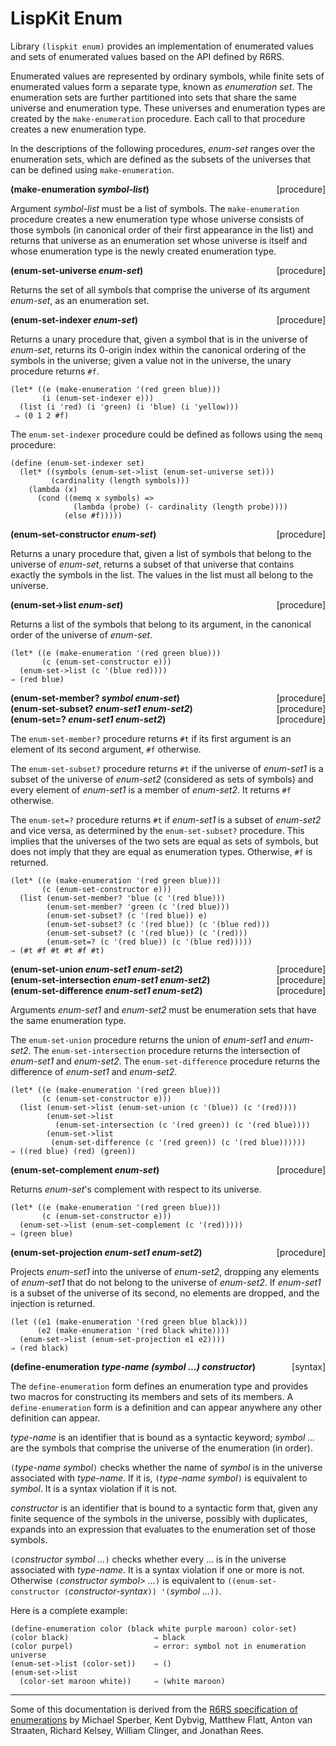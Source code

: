 # LispKit Enum

Library `(lispkit enum)` provides an implementation of enumerated values and sets of enumerated values based on the API defined by R6RS.

Enumerated values are represented by ordinary symbols, while finite sets of enumerated values form a separate type, known as _enumeration set_. The enumeration sets are further partitioned into sets that share the same universe and enumeration type. These universes and enumeration types are created by the `make-enumeration` procedure. Each call to that procedure creates a new enumeration type.

In the descriptions of the following procedures, _enum-set_ ranges over the enumeration sets, which are defined as the subsets of the universes that can be defined using `make-enumeration`.

**(make-enumeration _symbol-list_)** &nbsp;&nbsp;&nbsp; <span style="float:right;text-align:rigth;">[procedure]</span>  

Argument _symbol-list_ must be a list of symbols. The `make-enumeration` procedure creates a new enumeration type whose universe consists of those symbols (in canonical order of their first appearance in the list) and returns that universe as an enumeration set whose universe is itself and whose enumeration type is the newly created enumeration type.

**(enum-set-universe _enum-set_)** &nbsp;&nbsp;&nbsp; <span style="float:right;text-align:rigth;">[procedure]</span>  

Returns the set of all symbols that comprise the universe of its argument _enum-set_, as an enumeration set.

**(enum-set-indexer _enum-set_)** &nbsp;&nbsp;&nbsp; <span style="float:right;text-align:rigth;">[procedure]</span>  

Returns a unary procedure that, given a symbol that is in the universe of _enum-set_, returns its 0-origin index within the canonical ordering of the symbols in the universe; given a value not in the universe, the unary procedure returns `#f`.

```
(let* ((e (make-enumeration '(red green blue)))
       (i (enum-set-indexer e)))
  (list (i 'red) (i 'green) (i 'blue) (i 'yellow)))
 ⇒ (0 1 2 #f)
```

The `enum-set-indexer` procedure could be defined as follows using the `memq` procedure:

```
(define (enum-set-indexer set)
  (let* ((symbols (enum-set->list (enum-set-universe set)))
         (cardinality (length symbols)))
    (lambda (x)
      (cond ((memq x symbols) =>
              (lambda (probe) (- cardinality (length probe))))
            (else #f)))))
```

**(enum-set-constructor _enum-set_)** &nbsp;&nbsp;&nbsp; <span style="float:right;text-align:rigth;">[procedure]</span>  

Returns a unary procedure that, given a list of symbols that belong to the universe of _enum-set_, returns a subset of that universe that contains exactly the symbols in the list. The values in the list must all belong to the universe.

**(enum-set->list _enum-set_)** &nbsp;&nbsp;&nbsp; <span style="float:right;text-align:rigth;">[procedure]</span>  

Returns a list of the symbols that belong to its argument, in the canonical order of the universe of _enum-set_.

```
(let* ((e (make-enumeration '(red green blue)))
       (c (enum-set-constructor e)))
  (enum-set->list (c '(blue red))))
⇒ (red blue)
```

**(enum-set-member? _symbol enum-set_)** &nbsp;&nbsp;&nbsp; <span style="float:right;text-align:rigth;">[procedure]</span>  
**(enum-set-subset? _enum-set1 enum-set2_)** &nbsp;&nbsp;&nbsp; <span style="float:right;text-align:rigth;">[procedure]</span>  
**(enum-set=? _enum-set1 enum-set2_)** &nbsp;&nbsp;&nbsp; <span style="float:right;text-align:rigth;">[procedure]</span>  

The `enum-set-member?` procedure returns `#t` if its first argument is an element of its second argument, `#f` otherwise.

The `enum-set-subset?` procedure returns `#t` if the universe of _enum-set1_ is a subset of the universe of _enum-set2_ (considered as sets of symbols) and every element of _enum-set1_ is a member of _enum-set2_. It returns `#f` otherwise.

The `enum-set=?` procedure returns `#t` if _enum-set1_ is a subset of _enum-set2_ and vice versa, as determined by the `enum-set-subset?` procedure. This implies that the universes of the two sets are equal as sets of symbols, but does not imply that they are equal as enumeration types. Otherwise, `#f` is returned.

```
(let* ((e (make-enumeration '(red green blue)))
       (c (enum-set-constructor e)))
  (list (enum-set-member? 'blue (c '(red blue)))
        (enum-set-member? 'green (c '(red blue)))
        (enum-set-subset? (c '(red blue)) e)
        (enum-set-subset? (c '(red blue)) (c '(blue red)))
        (enum-set-subset? (c '(red blue)) (c '(red)))
        (enum-set=? (c '(red blue)) (c '(blue red)))))
⇒ (#t #f #t #t #f #t)
```

**(enum-set-union _enum-set1 enum-set2_)** &nbsp;&nbsp;&nbsp; <span style="float:right;text-align:rigth;">[procedure]</span>  
**(enum-set-intersection _enum-set1 enum-set2_)** &nbsp;&nbsp;&nbsp; <span style="float:right;text-align:rigth;">[procedure]</span>  
**(enum-set-difference _enum-set1 enum-set2_)** &nbsp;&nbsp;&nbsp; <span style="float:right;text-align:rigth;">[procedure]</span>  

Arguments _enum-set1_ and _enum-set2_ must be enumeration sets that have the same enumeration type.

The `enum-set-union` procedure returns the union of _enum-set1_ and _enum-set2_. The `enum-set-intersection` procedure returns the intersection of _enum-set1_ and _enum-set2_. The `enum-set-difference` procedure returns the difference of _enum-set1_ and _enum-set2_.

```
(let* ((e (make-enumeration '(red green blue)))
       (c (enum-set-constructor e)))
  (list (enum-set->list (enum-set-union (c '(blue)) (c '(red))))
        (enum-set->list
          (enum-set-intersection (c '(red green)) (c '(red blue))))
        (enum-set->list
         (enum-set-difference (c '(red green)) (c '(red blue))))))
⇒ ((red blue) (red) (green))
```

**(enum-set-complement _enum-set_)** &nbsp;&nbsp;&nbsp; <span style="float:right;text-align:rigth;">[procedure]</span>  

Returns _enum-set_'s complement with respect to its universe.

```
(let* ((e (make-enumeration '(red green blue)))
       (c (enum-set-constructor e)))
  (enum-set->list (enum-set-complement (c '(red)))))
⇒ (green blue)
```

**(enum-set-projection _enum-set1 enum-set2_)** &nbsp;&nbsp;&nbsp; <span style="float:right;text-align:rigth;">[procedure]</span>  

Projects _enum-set1_ into the universe of _enum-set2_, dropping any elements of _enum-set1_ that do not belong to the universe of _enum-set2_. If _enum-set1_ is a subset of the universe of its second, no elements are dropped, and the injection is returned.

```
(let ((e1 (make-enumeration '(red green blue black)))
      (e2 (make-enumeration '(red black white))))
  (enum-set->list (enum-set-projection e1 e2))))
⇒ (red black)
```

**(define-enumeration _type-name (symbol ...) constructor_)** &nbsp;&nbsp;&nbsp; <span style="float:right;text-align:rigth;">[syntax]</span>  

The `define-enumeration` form defines an enumeration type and provides two macros for constructing its members and sets of its members. A `define-enumeration` form is a definition and can appear anywhere any other definition can appear.

_type-name_ is an identifier that is bound as a syntactic keyword; _symbol ..._ are the symbols that comprise the universe of the enumeration (in order).

`(`_type-name_ _symbol_`)` checks whether the name of _symbol_ is in the universe associated with _type-name_. If it is, `(`_type-name_ _symbol_`)` is equivalent to _symbol_. It is a syntax violation if it is not.

_constructor_ is an identifier that is bound to a syntactic form that, given any finite sequence of the symbols in the universe, possibly with duplicates, expands into an expression that evaluates to the enumeration set of those symbols.

`(`_constructor_ _symbol ..._`)` checks whether every <symbol> ... is in the universe associated with _type-name_. It is a syntax violation if one or more is not. Otherwise `(`_constructor_ _symbol> ..._`)` is equivalent to `((enum-set-constructor (`_constructor-syntax_`)) '(`_symbol ..._`))`.

Here is a complete example:

```
(define-enumeration color (black white purple maroon) color-set)
(color black)                   ⇒ black
(color purpel)                  ⇒ error: symbol not in enumeration universe
(enum-set->list (color-set))    ⇒ ()
(enum-set->list
  (color-set maroon white))     ⇒ (white maroon)
```

***

Some of this documentation is derived from the [R6RS specification of enumerations](http://www.r6rs.org/final/html/r6rs-lib/r6rs-lib-Z-H-14.html#node_chap_13) by Michael Sperber, Kent Dybvig, Matthew Flatt, Anton van Straaten, Richard Kelsey, William Clinger, and Jonathan Rees.
